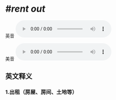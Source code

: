 # ***\#rent out*** 
英音
<audio src="./media/rent out1_AAC.aac" controls="controls"></audio>

美音
<audio src="./media/rent out2_AAC.aac" controls="controls"></audio>



  

英文释义
---
### 1.**出租（房屋、房间、土地等）**  


